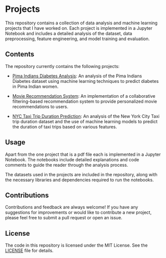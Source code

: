 # Projects

This repository contains a collection of data analysis and machine learning projects that I have worked on. Each project is implemented in a Jupyter Notebook and includes a detailed analysis of the dataset, data preprocessing, feature engineering, and model training and evaluation.

## Contents

The repository currently contains the following projects:

* [Pima Indians Diabetes Analysis](https://github.com/mihirpingili/Projects/blob/main/Pima_Indians_Diabetes_Analysis_Notebook.ipynb): An analysis of the Pima Indians Diabetes dataset using machine learning techniques to predict diabetes in Pima Indian women.

* [Movie Recommendation System](https://github.com/mihirpingili/Projects/blob/main/Project_Movie_Recommendation_Notebook.ipynb): An implementation of a collaborative filtering-based recommendation system to provide personalized movie recommendations to users.

* [NYC Taxi Trip Duration Prediction](https://github.com/mihirpingili/Projects/blob/main/Project_NYC_Taxi_trip_duration_Notebook.ipynb): An analysis of the New York City Taxi trip duration dataset and the use of machine learning models to predict the duration of taxi trips based on various features.

## Usage

Apart from the one project that is a pdf file each is implemented in a Jupyter Notebook. The notebooks include detailed explanations and code comments to guide the reader through the analysis process.

The datasets used in the projects are included in the repository, along with the necessary libraries and dependencies required to run the notebooks.

## Contributions

Contributions and feedback are always welcome! If you have any suggestions for improvements or would like to contribute a new project, please feel free to submit a pull request or open an issue.

## License

The code in this repository is licensed under the MIT License. See the [LICENSE](https://github.com/mihirpingili/Projects/blob/main/LICENSE) file for details.

